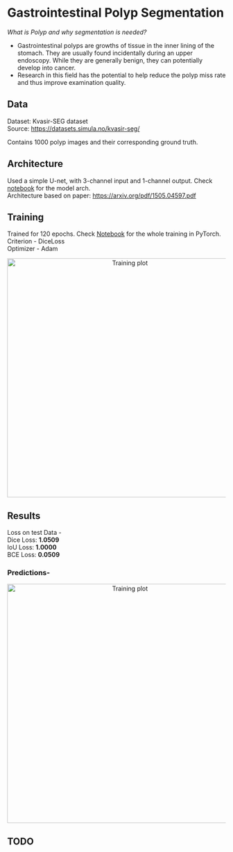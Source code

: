 # Gastrointestinal Polyp Segmentation

*What is Polyp and why segmentation is needed?*
- Gastrointestinal polyps are growths of tissue in the inner lining of the stomach. They are usually found incidentally during an upper endoscopy. While they are generally benign, they can potentially develop into cancer.
- Research in this field has the potential to help reduce the polyp miss rate and thus improve examination quality.


## Data

Dataset: Kvasir-SEG dataset\
Source: https://datasets.simula.no/kvasir-seg/

Contains 1000 polyp images and their corresponding ground truth.

## Architecture
Used a simple U-net, with 3-channel input and 1-channel output. Check [notebook](./notebook/model.ipynb) for the model arch.\
Architecture based on paper: https://arxiv.org/pdf/1505.04597.pdf



## Training
Trained for 120 epochs. Check [Notebook](./notebook/polyp-segmentation.ipynb) for the whole training in PyTorch.\
Criterion - DiceLoss\
Optimizer - Adam


<p align="center">
<img src="https://github.com/anshuman-8/Gastrointestinal-Polyp-Segmentation/assets/90995338/8d48443d-9bfd-411d-9b5b-a0f9e98ea1f0" width="550" alt="Training plot"/>
</p>


## Results

Loss on test Data - \
Dice Loss: **1.0509**\
IoU Loss: **1.0000**\
BCE Loss: **0.0509**

### Predictions-

<p align="center">
<img src="https://github.com/anshuman-8/Gastrointestinal-Polyp-Segmentation/assets/90995338/e2eff584-c362-4a1c-a3a1-4c8384890fe5" width="550" alt="Training plot"/>
</p>

## TODO
